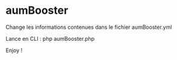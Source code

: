 aumBooster
==========

Change les informations contenues dans le fichier aumBooster.yml

Lance en CLI :
php aumBooster.php

Enjoy !
